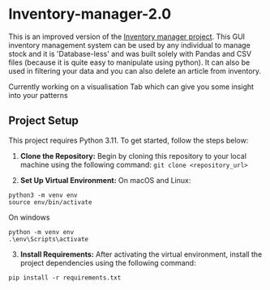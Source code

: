 # Inventory-manager-2.0

This is an improved version of the [Inventory manager project](https://github.com/Nekembe-Boris/Inventory-manager). This GUI inventory management system can be used by any individual to manage stock and it is 'Database-less' and was built solely with Pandas and CSV files (because it is quite easy to manipulate using python). It can also be used in filtering your data and you can also delete an article from inventory.

Currently working on a visualisation Tab which can give you some insight into your patterns

## Project Setup

This project requires Python 3.11. To get started, follow the steps below:

1. **Clone the Repository:** Begin by cloning this repository to your local machine using the following command:
   ```git clone <repository_url>```

3. **Set Up Virtual Environment:**
On macOS and Linux:
```
python3 -m venv env
source env/bin/activate
```
On windows
```
python -m venv env
.\env\Scripts\activate
```

3. **Install Requirements:**
After activating the virtual environment, install the project dependencies using the following command:
```
pip install -r requirements.txt
```
